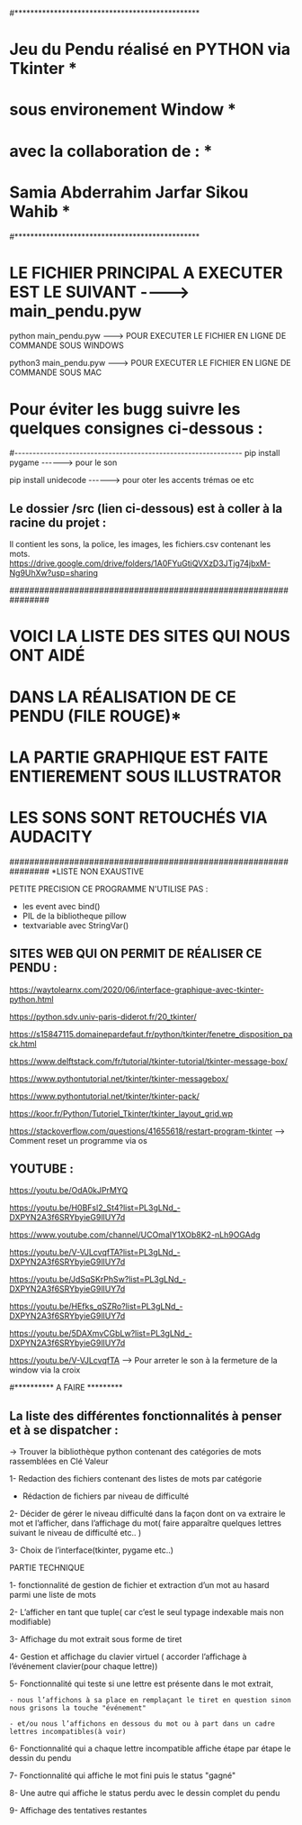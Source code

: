 #***********************************************
#  Jeu du Pendu réalisé en PYTHON via Tkinter  *
#            sous environement Window          *
#           avec la collaboration de :         *
#      Samia Abderrahim Jarfar Sikou Wahib     *
#***********************************************

# LE FICHIER PRINCIPAL A EXECUTER EST LE SUIVANT ---->  main_pendu.pyw

python main_pendu.pyw		---> POUR EXECUTER LE FICHIER EN LIGNE DE COMMANDE SOUS WINDOWS

python3 main_pendu.pyw		---> POUR EXECUTER LE FICHIER EN LIGNE DE COMMANDE SOUS MAC



# Pour éviter les bugg suivre les quelques consignes ci-dessous :
#---------------------------------------------------------------
pip install pygame	   ------> pour le son

pip install unidecode	   ------> pour oter les accents trémas oe etc



Le dossier /src (lien ci-dessous) est à coller à la racine du projet :
---------------------------------------------------------------------
Il contient les sons, la police, les images, les fichiers.csv contenant les mots.
https://drive.google.com/drive/folders/1A0FYuGtiQVXzD3JTjg74jbxM-Ng9UhXw?usp=sharing










################################################################
#         VOICI LA LISTE DES SITES QUI NOUS ONT AIDÉ           #
#        DANS LA RÉALISATION DE CE PENDU (FILE ROUGE)*         #
# LA PARTIE GRAPHIQUE EST FAITE ENTIEREMENT SOUS ILLUSTRATOR   #
#            LES SONS SONT RETOUCHÉS VIA AUDACITY	       #
################################################################
*LISTE NON EXAUSTIVE



PETITE PRECISION CE PROGRAMME N'UTILISE PAS :

- les event avec bind()
- PIL de la bibliotheque pillow
- textvariable avec StringVar()



SITES WEB QUI ON PERMIT DE RÉALISER CE PENDU :
---------------------------------------------

https://waytolearnx.com/2020/06/interface-graphique-avec-tkinter-python.html

https://python.sdv.univ-paris-diderot.fr/20_tkinter/

https://s15847115.domainepardefaut.fr/python/tkinter/fenetre_disposition_pack.html

https://www.delftstack.com/fr/tutorial/tkinter-tutorial/tkinter-message-box/

https://www.pythontutorial.net/tkinter/tkinter-messagebox/

https://www.pythontutorial.net/tkinter/tkinter-pack/

https://koor.fr/Python/Tutoriel_Tkinter/tkinter_layout_grid.wp

https://stackoverflow.com/questions/41655618/restart-program-tkinter  --> Comment reset un programme via os



YOUTUBE :
--------

https://youtu.be/OdA0kJPrMYQ

https://youtu.be/H0BFsl2_St4?list=PL3gLNd_-DXPYN2A3f6SRYbyieG9lIUY7d

https://www.youtube.com/channel/UCOmaIY1XOb8K2-nLh9OGAdg

https://youtu.be/V-VJLcvqfTA?list=PL3gLNd_-DXPYN2A3f6SRYbyieG9lIUY7d

https://youtu.be/JdSqSKrPhSw?list=PL3gLNd_-DXPYN2A3f6SRYbyieG9lIUY7d

https://youtu.be/HEfks_qSZRo?list=PL3gLNd_-DXPYN2A3f6SRYbyieG9lIUY7d

https://youtu.be/5DAXmvCGbLw?list=PL3gLNd_-DXPYN2A3f6SRYbyieG9lIUY7d

https://youtu.be/V-VJLcvqfTA	  --> Pour arreter le son à la fermeture de la window via la croix










#********** A FAIRE *********

La liste des différentes fonctionnalités à penser et à se dispatcher :
---------------------------------------------------------------------
-> Trouver la bibliothèque python contenant des catégories de mots rassemblées en Clé Valeur

1- Redaction des fichiers contenant des listes de mots par catégorie

   - Rédaction de fichiers par niveau de difficulté
   
2- Décider de gérer le niveau difficulté dans la façon dont on va extraire le mot et l’afficher, 
   dans l’affichage du mot( faire apparaître quelques lettres suivant le niveau de difficulté etc.. )
   
3- Choix de l’interface(tkinter, pygame etc..)

PARTIE TECHNIQUE

1- fonctionnalité de gestion de fichier et extraction d’un mot au hasard parmi une liste de mots

2- L’afficher en tant que tuple( car c’est le seul typage indexable mais  non modifiable)

3- Affichage du mot extrait sous forme de tiret

4- Gestion et affichage du clavier virtuel ( accorder l’affichage à l’événement clavier(pour chaque lettre))

5- Fonctionnalité qui teste si une lettre est présente dans le mot extrait, 

	- nous l’affichons à sa place en remplaçant le tiret en question sinon nous grisons la touche "événement" 
	
	- et/ou nous l’affichons en dessous du mot ou à part dans un cadre lettres incompatibles(à voir)
	
6- Fonctionnalité qui a chaque lettre incompatible affiche étape par étape le dessin du pendu

7- Fonctionnalité qui affiche le mot fini puis le status "gagné"

8- Une autre qui affiche le status perdu avec le dessin complet du pendu

9- Affichage des tentatives restantes








